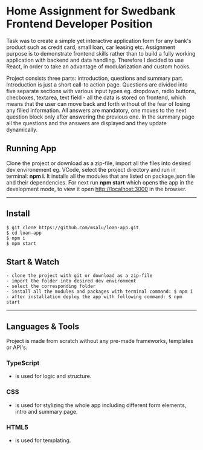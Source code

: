 # Home Assignment for Swedbank Frontend Developer Position

Task was to create a simple yet interactive application form for any bank's product such as
credit card, small loan, car leasing etc. Assignment purpose is to demonstrate frontend skills rather than to build a fully working application with backend and data handling. Therefore I decided to use React, in order to take an advantage of modularization and custom hooks.

Project consists three parts: introduction, questions and summary part. Introduction is just a short call-to action page. Questions are divided into five separate sections with various input types eg. dropdown, radio buttons, checboxes, textarea, text field - all the data is stored on frontend, which means that the user can move back and forth without of the fear of losing any filled information. All answers are mandatory, one moves to the next question block only after answering the previous one. In the summary page all the questions and the answers are displayed and they update dynamically.



## Running App

Clone the project or download as a zip-file, import all the files into desired dev environement eg. VCode, select the project directory and run in terminal: **npm i**. It installs all the modules that are listed on package.json file and their dependencies. For next run **npm start** which opens the app in the development mode, to view it open [http://localhost:3000](http://localhost:3000) in the browser.

---

## Install

    $ git clone https://github.com/msalu/loan-app.git
    $ cd loan-app
    $ npm i
    $ npm start

## Start & Watch
    - clone the project with git or download as a zip-file
    - import the folder into desired dev environment
    - select the corresponding folder
    - install all the modules and packages with terminal command: $ npm i
    - after installation deploy the app with following command: $ npm start

---

## Languages & Tools

Project is made from scratch without any pre-made frameworks, templates or API's.


### TypeScript

- is used for logic and structure.

### CSS

- is used for stylizing the whole app including different form elements, intro and summary page.

### HTML5

- is used for templating.


